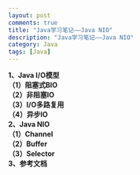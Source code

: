 ```yaml
---
layout: post
comments: true
title: "Java学习笔记——Java NIO"
description: "Java学习笔记——Java NIO"
category: Java
tags: [Java]
---
```



**1、Java I/O模型**    
**（1）阻塞式BIO**    
**（2）非阻塞IO**    
**（3）I/O多路复用**    
**（4）异步IO**    
**2、Java NIO**    
**（1）Channel**    
**（2）Buffer**    
**（3）Selector**    
**3、参考文档**    

<!--more-->

